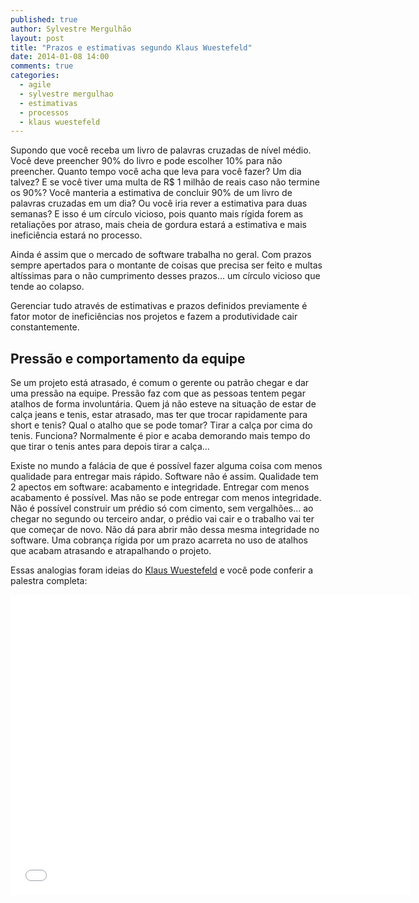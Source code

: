 ```yaml
---
published: true
author: Sylvestre Mergulhão
layout: post
title: "Prazos e estimativas segundo Klaus Wuestefeld"
date: 2014-01-08 14:00
comments: true
categories:
  - agile
  - sylvestre mergulhao
  - estimativas
  - processos
  - klaus wuestefeld
---
```


Supondo que você receba um livro de palavras cruzadas de nível médio. Você deve preencher 90% do livro e pode escolher 10% para não preencher. Quanto tempo você acha que leva para você fazer? Um dia talvez? E se você tiver uma multa de R$ 1 milhão de reais caso não termine os 90%? Você manteria a estimativa de concluir 90% de um livro de palavras cruzadas em um dia? Ou você iria rever a estimativa para duas semanas? E isso é um círculo vicioso, pois quanto mais rígida forem as retaliações por atraso, mais cheia de gordura estará a estimativa e mais ineficiência estará no processo.

<!--more-->

Ainda é assim que o mercado de software trabalha no geral. Com prazos sempre apertados para o montante de coisas que precisa ser feito e multas altíssimas para o não cumprimento desses prazos... um círculo vicioso que tende ao colapso.

Gerenciar tudo através de estimativas e prazos definidos previamente é fator motor de ineficiências nos projetos e fazem a produtividade cair constantemente.

## Pressão e comportamento da equipe

Se um projeto está atrasado, é comum o gerente ou patrão chegar e dar uma pressão na equipe. Pressão faz com que as pessoas tentem pegar atalhos de forma involuntária. Quem já não esteve na situação de estar de calça jeans e tenis, estar atrasado, mas ter que trocar rapidamente para short e tenis? Qual o atalho que se pode tomar? Tirar a calça por cima do tenis. Funciona? Normalmente é pior e acaba demorando mais tempo do que tirar o tenis antes para depois tirar a calça...

Existe no mundo a falácia de que é possível fazer alguma coisa com menos qualidade para entregar mais rápido. Software não é assim. Qualidade tem 2 apectos em software: acabamento e integridade. Entregar com menos acabamento é possível. Mas não se pode entregar com menos integridade. Não é possível construir um prédio só com cimento, sem vergalhões... ao chegar no segundo ou terceiro andar, o prédio vai cair e o trabalho vai ter que começar de novo. Não dá para abrir mão dessa mesma integridade no software. Uma cobrança rígida por um prazo acarreta no uso de atalhos que acabam atrasando e atrapalhando o projeto.

Essas analogias foram ideias do [Klaus Wuestefeld](https://twitter.com/klauswuestefeld) e você pode conferir a palestra completa:

<iframe width="640" height="480" src="//www.youtube.com/embed/eCXqCHBirng?rel=0" frameborder="0" allowfullscreen></iframe>